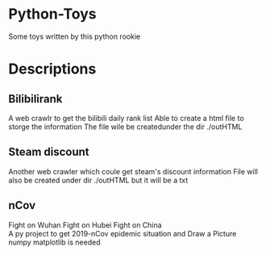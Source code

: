 # Python-Toys
Some toys written by this python rookie
# Descriptions
## Bilibilirank
A web crawlr to get the bilibili daily rank list
Able to create a html file to storge the information
The file wile be createdunder the dir ./outHTML
## Steam discount
Another web crawler which coule get steam's discount information
File will also be created under dir ./outHTML but it will be a txt
## nCov
Fight on Wuhan Fight on Hubei Fight on China  
A py project to get 2019-nCov epidemic situation and Draw a Picture  
numpy matplotlib is needed  
